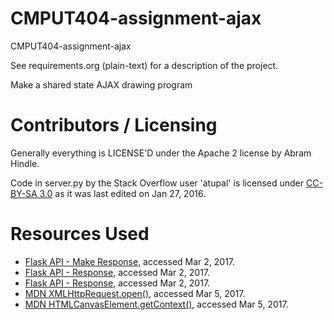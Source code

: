 CMPUT404-assignment-ajax
==============================

CMPUT404-assignment-ajax

See requirements.org (plain-text) for a description of the project.

Make a shared state AJAX drawing program

Contributors / Licensing
========================

Generally everything is LICENSE'D under the Apache 2 license by Abram Hindle.

Code in server.py by the Stack Overflow user 'atupal' is licensed under [CC-BY-SA 3.0](https://creativecommons.org/licenses/by-sa/3.0/) as it was last edited on Jan 27, 2016.

Resources Used
==============
- [Flask API - Make Response](http://flask.pocoo.org/docs/0.12/api/#flask.Flask.make_response), accessed Mar 2, 2017.
- [Flask API - Response](http://flask.pocoo.org/docs/0.12/api/#response-objects), accessed Mar 2, 2017.
- [Flask API - Response](http://flask.pocoo.org/docs/0.12/api/#view-function-options), accessed Mar 2, 2017.
- [MDN XMLHttpRequest.open()](https://developer.mozilla.org/en-US/docs/Web/API/XMLHttpRequest/open), accessed Mar 5, 2017.
- [MDN HTMLCanvasElement.getContext()](https://developer.mozilla.org/en-US/docs/Web/API/HTMLCanvasElement/getContext), accessed Mar 5, 2017.
